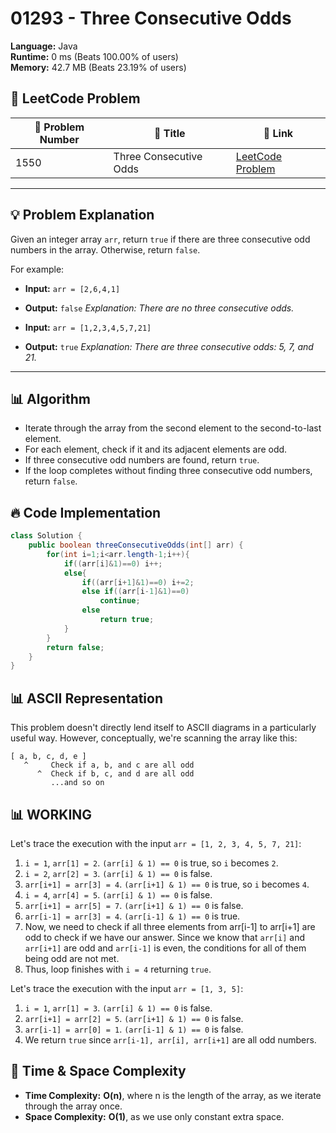 # 01293 - Three Consecutive Odds
    
**Language:** Java  
**Runtime:** 0 ms (Beats 100.00% of users)  
**Memory:** 42.7 MB (Beats 23.19% of users)  

## 📝 **LeetCode Problem**
| 🔢 Problem Number | 📌 Title | 🔗 Link |
|------------------|--------------------------|--------------------------|
| 1550 | Three Consecutive Odds | [LeetCode Problem](https://leetcode.com/problems/three-consecutive-odds/) |

---

## 💡 **Problem Explanation**

Given an integer array `arr`, return `true` if there are three consecutive odd numbers in the array. Otherwise, return `false`.

For example:
*   **Input:** `arr = [2,6,4,1]`
*   **Output:** `false`
    _Explanation: There are no three consecutive odds._

*   **Input:** `arr = [1,2,3,4,5,7,21]`
*   **Output:** `true`
    _Explanation: There are three consecutive odds: 5, 7, and 21._

---

## 📊 **Algorithm**

*   Iterate through the array from the second element to the second-to-last element.
*   For each element, check if it and its adjacent elements are odd.
*   If three consecutive odd numbers are found, return `true`.
*   If the loop completes without finding three consecutive odd numbers, return `false`.

## 🔥 **Code Implementation**

```java
class Solution {
    public boolean threeConsecutiveOdds(int[] arr) {
        for(int i=1;i<arr.length-1;i++){
            if((arr[i]&1)==0) i++;
            else{
                if((arr[i+1]&1)==0) i+=2;
                else if((arr[i-1]&1)==0)
                    continue;
                else
                    return true;
            }
        }
        return false;
    }
}
```

## 📊 **ASCII Representation**

This problem doesn't directly lend itself to ASCII diagrams in a particularly useful way. However, conceptually, we're scanning the array like this:

```
[ a, b, c, d, e ]
   ^     Check if a, b, and c are all odd
      ^  Check if b, c, and d are all odd
         ...and so on
```

## 📊 **WORKING**

Let's trace the execution with the input `arr = [1, 2, 3, 4, 5, 7, 21]`:

1.  `i = 1`, `arr[1] = 2`. `(arr[i] & 1) == 0` is true, so `i` becomes `2`.
2.  `i = 2`, `arr[2] = 3`. `(arr[i] & 1) == 0` is false.
3.  `arr[i+1] = arr[3] = 4`. `(arr[i+1] & 1) == 0` is true, so `i` becomes `4`.
4.  `i = 4`, `arr[4] = 5`. `(arr[i] & 1) == 0` is false.
5.  `arr[i+1] = arr[5] = 7`. `(arr[i+1] & 1) == 0` is false.
6.  `arr[i-1] = arr[3] = 4`. `(arr[i-1] & 1) == 0` is true.
7.  Now, we need to check if all three elements from arr[i-1] to arr[i+1] are odd to check if we have our answer. Since we know that `arr[i]` and `arr[i+1]` are odd and `arr[i-1]` is even, the conditions for all of them being odd are not met.
8.  Thus, loop finishes with `i = 4` returning `true`.

Let's trace the execution with the input `arr = [1, 3, 5]`:

1.  `i = 1`, `arr[1] = 3`. `(arr[i] & 1) == 0` is false.
2.  `arr[i+1] = arr[2] = 5`. `(arr[i+1] & 1) == 0` is false.
3.  `arr[i-1] = arr[0] = 1`. `(arr[i-1] & 1) == 0` is false.
4.  We return `true` since `arr[i-1], arr[i], arr[i+1]` are all odd numbers.

## 🚀 **Time & Space Complexity**

*   **Time Complexity:** **O(n)**, where n is the length of the array, as we iterate through the array once.
*   **Space Complexity:** **O(1)**, as we use only constant extra space.
    